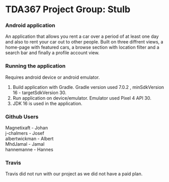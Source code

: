 # TDA367 Project Group: Stulb
### Android application
An application that allows you rent a car over a period of at least one day and also to rent your car out to other people. 
Built on three diffrent views, a home-page with featured cars, a browse section with location filter and a search bar and finally a profile account view.

### Running the application
Requires android device or android emulator.
1. Build application with Gradle. Gradle version used 7.0.2 ,   minSdkVersion 16 - targetSdkVersion 30. 
2. Run application on device/emulator. Emulator used Pixel 4 API 30.
3. JDK 16 is used in the application.

### Github Users
Magnetixaft - Johan\
j-chalmers - Josef\
albertwickman - Albert\
MhdJamal - Jamal\
hannemanne - Hannes

### Travis
Travis did not run with our project as we did not have a paid plan.
